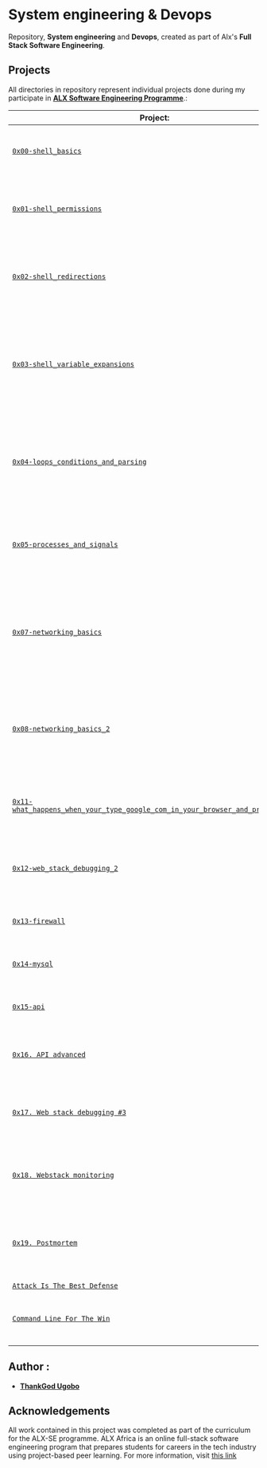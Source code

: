 # System engineering & Devops

Repository, **System engineering** and **Devops**, created as part of Alx's **Full Stack Software Engineering**.

## Projects

All directories in repository represent individual projects done during my participate in **[ALX Software Engineering Programme](https://www.alxafrica.com/)**.:

| Project:                                                                                                                                                                                                                       | Description:                                                                                                                                                                     |
| ---------------------------------------------------------------------------------------------------------------------------------------------------------------------------------------------------------------------------------- | ------------------------------------------------------------------------------------------------------------------------------------------------------------------------------- |
| [`0x00-shell_basics`](https://github.com/ugoMusk/alx-system_engineering-devops/tree/master/0x00-shell_basics)                                                                                                                     | It aims to learn about basics commands, navigation, files and directories in **Shell**                                                                                          |
| [`0x01-shell_permissions`](https://github.com/ugoMusk/alx-system_engineering-devops/tree/master/0x01-shell_permissions)                                                                                                           | It aims to learn about man pages, permissions (owner, group and other) of files and directories in **Shell**                                                                    |
| [`0x02-shell_redirections`](https://github.com/ugoMusk/alx-system_engineering-devops/tree/master/0x02-shell_redirections)                                                                                                         | It aims to learn about how to handle standard input and output and how to combine commands and filters with redirections in **Shell**                                           |
| [`0x03-shell_variable_expansions`](https://github.com/ugoMusk/alx-system_engineering-devops/tree/master/0x03-shell_variables_expansions)                                                                                          | It aims to learn about alias builtin, help builtin, local, global and reserved variables (PATH, HOME and PS1), special parameters `$?` and single an double quotes in **Shell** |
| [`0x04-loops_conditions_and_parsing`](https://github.com/ugoMusk/alx-system_engineering-devops/tree/master/0x04-loops_conditions_and_parsing)                                                                                     | It aims to learn about loops (`while`, `until` and `for`), condition statements (`if`, `else`, `elif` and `case`), shebangs and how to create SSH keys with **Bash**            |
| [`0x05-processes_and_signals`](https://github.com/ugoMusk/alx-system_engineering-devops/tree/master/0x05-processes_and_signals)                                                                                                   | It aims to learn about PID, processes and commands that handles them (`ps`, `pgrep`, `pkill`, `kill`, etc) in **Bash**                                                          |
| [`0x07-networking_basics`](https://github.com/ugoMusk/alx-system_engineering-devops/edit/master/0x07-networking_basics)                                                                                                           | This project explains what  an OSI model is, and goes further to teach the neworking concepts such as LAN, WAN, IP address, localhost, subnet and TCP/UDP                                                                                |
| [`0x08-networking_basics_2`](https://github.com/ugoMusk/alx-system_engineering-devops/edit/master/0x08-networking_basics_2)                                                                                                       | This project explains what localhost/127.0.0.1,  is 0.0.0.0 and `/etc/hosts` represents  and how to display the machine's active network interfaces                            |
| [`0x11-what_happens_when_your_type_google_com_in_your_browser_and_press_enter`](https://github.com/ugoMusk/alx-system_engineering-devops/tree/master/0x11-what_happens_when_your_type_google_com_in_your_browser_and_press_enter) | This aims to write an article explaining the intricacies of what happens when one makes a google search                                                                         |
| [`0x12-web_stack_debugging_2`](https://github.com/ugoMusk/alx-system_engineering-devops/tree/master/0x12-web_stack_debugging_2)                                                                                                   | This aims to provide further knowledge of what was previously learned in webstack debugging                                                                                     |
| [`0x13-firewall`](https://github.com/ugoMusk/alx-system_engineering-devops/tree/master/0x13-firewall)                                                                                                                             | This aims to learm about firewalls and how to set them up for servers                                                                                                           |
| [`0x14-mysql`](https://github.com/ugoMusk/alx-system_engineering-devops/tree/master/0x14-mysql)                                                                                                                                   | This aims to learn how to incorporate the use of MySQL in this module                                                                                                           |
| [`0x15-api`](https://github.com/ugoMusk/alx-system_engineering-devops/tree/master/0x15-api)                                                                                                                                       | This aims to learn how to incorporate the use of api in this module                                                                                                             |
| [`0x16. API advanced`](https://github.com/ugoMusk/alx-system_engineering-devops/tree/master/0x16-api_advanced)                                                                                                                    | This aims to learn how to incorporate the use of advanced api in this module                                                                                                    |
| [`0x17. Web stack debugging #3`](https://github.com/ugoMusk/alx-system_engineering-devops/tree/master/0x17-web_stack_debugging_3)                                                                                                 | This aims to learn how to incorporate the use of Servers and Database systems in this module                                                                                    |
| [`0x18. Webstack monitoring`](https://github.com/ugoMusk/alx-system_engineering-devops/tree/master/0x18-webstack_monitoring)                                                                                                      | This aims to learn how to incorporate the use of Servers and Database systems in this module                                                                                    |
| [`0x19. Postmortem`](https://github.com/ugoMusk/alx-system_engineering-devops/tree/master/0x19-postmortem)                                                                                                                        | This aims to learn the importance of postmortem, giving detailed information about the root cause of an outage in this module                                                   |
| [`Attack Is The Best Defense`](https://github.com/ugoMusk/alx-system_engineering-devops/tree/master/attack_is_the_best_defense)                                                                                                   | .                                                                                                                                                                               |
| [`Command Line For The Win`](https://github.com/ugoMusk/alx-system_engineering-devops/tree/master/command_line_for_the_win)                                                                                                       | This aims to gain mastery of command line commands across different difficulties                                                                                                |

## Author :

- **[ThankGod Ugobo](https://twitter.com/ugoMusk)**

## Acknowledgements

All work contained in this project was completed as part of the curriculum for the ALX-SE programme. ALX Africa is an online full-stack software engineering program that prepares students for careers in the tech industry using project-based peer learning. For more information, visit [this link](https://www.alxafrica.com//)